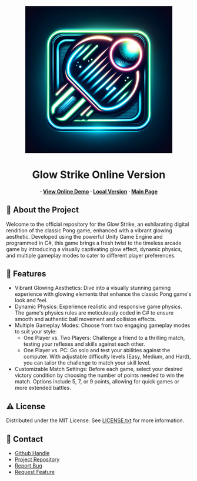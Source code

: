 <div align='center'>

<img src=https://github.com/nishantjoshi-007/GlowStrike/blob/main/logo.png alt="logo" width=400 height=400 />

<h1>Glow Strike Online Version</h1>
<h4> 
  <span> · </span> <a href=https://nishantjoshi-007.github.io/GlowStrike/>View Online Demo</a> 
  <span> · </span> <a href=https://github.com/nishantjoshi-007/GlowStrike/tree/local_deployment>Local Version</a>
  <span> · </span> <a href=https://github.com/nishantjoshi-007/GlowStrike>Main Page</a>
</h4>

</div>

## :star2: About the Project
<p>Welcome to the official repository for the Glow Strike, an exhilarating digital rendition of the classic Pong game, enhanced with a vibrant glowing aesthetic. Developed using the powerful Unity Game Engine and programmed in C#, this game brings a fresh twist to the timeless arcade game by introducing a visually captivating glow effect, dynamic physics, and multiple gameplay modes to cater to different player preferences.</p>

## :dart: Features
- Vibrant Glowing Aesthetics: Dive into a visually stunning gaming experience with glowing elements that enhance the classic Pong game's look and feel.
- Dynamic Physics: Experience realistic and responsive game physics. The game's physics rules are meticulously coded in C# to ensure smooth and authentic ball movement and collision effects.
- Multiple Gameplay Modes: Choose from two engaging gameplay modes to suit your style:
  - One Player vs. Two Players: Challenge a friend to a thrilling match, testing your reflexes and skills against each other.
  - One Player vs. PC: Go solo and test your abilities against the computer. With adjustable difficulty levels (Easy, Medium, and Hard), you can tailor the challenge to match your skill level.
- Customizable Match Settings: Before each game, select your desired victory condition by choosing the number of points needed to win the match. Options include 5, 7, or 9 points, allowing for quick games or more extended battles.

## :warning: License
Distributed under the MIT License. See <a href=https://github.com/nishantjoshi-007/GlowStrike/blob/main/LICENSE>LICENSE.txt</a> for more information.

## :handshake: Contact
- <a href=https://github.com/nishantjoshi-007>Github Handle</a>
- <a href=https://github.com/nishantjoshi-007/GlowStrike.git>Project Repository</a>
- <a href="https://github.com/nishantjoshi-007/GlowStrike/issues"> Report Bug </a>
- <a href="https://github.com/nishantjoshi-007/GlowStrike/issues"> Request Feature </a> 
